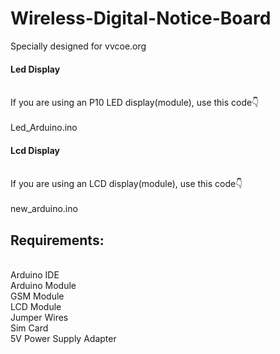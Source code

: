 # Wireless-Digital-Notice-Board
Specially designed for vvcoe.org

<h4>Led Display</h4><br/>
If you are using an P10 LED display(module), use this code👇<br/>
<br>Led_Arduino.ino

<h4>Lcd Display</h4><br/>
If you are using an LCD display(module), use this code👇<br/>
<br>new_arduino.ino
    
<h2>Requirements:</h2><br/>
Arduino IDE<br/>
Arduino Module<br/>
GSM Module<br/>
LCD Module<br/>
Jumper Wires<br/>
Sim Card<br/>
5V Power Supply Adapter
